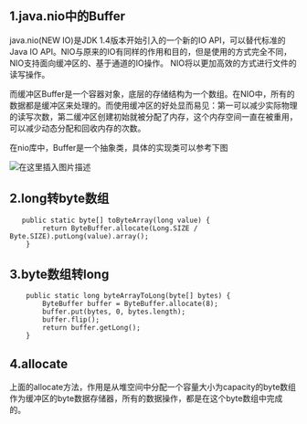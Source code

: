 ## 1.java.nio中的Buffer
java.nio(NEW IO)是JDK 1.4版本开始引入的一个新的IO API，可以替代标准的Java IO API。NIO与原来的IO有同样的作用和目的，但是使用的方式完全不同， NIO支持面向缓冲区的、基于通道的IO操作。 NIO将以更加高效的方式进行文件的读写操作。  

而缓冲区Buffer是一个容器对象，底层的存储结构为一个数组。在NIO中，所有的数据都是缓冲区来处理的。而使用缓冲区的好处显而易见：第一可以减少实际物理的读写次数，第二缓冲区创建初始就被分配了内存，这个内存空间一直在被重用，可以减少动态分配和回收内存的次数。  

在nio库中，Buffer是一个抽象类，具体的实现类可以参考下图  

![在这里插入图片描述](https://github.com/bitcarmanlee/easy-algorithm-interview-photo/blob/master/languages/java/bytelong/1.png)  

## 2.long转byte数组

```
   public static byte[] toByteArray(long value) {
        return ByteBuffer.allocate(Long.SIZE / Byte.SIZE).putLong(value).array();
    }
```  

## 3.byte数组转long

```
    public static long byteArrayToLong(byte[] bytes) {
        ByteBuffer buffer = ByteBuffer.allocate(8);
        buffer.put(bytes, 0, bytes.length);
        buffer.flip();
        return buffer.getLong();
    }
```


## 4.allocate
上面的allocate方法，作用是从堆空间中分配一个容量大小为capacity的byte数组作为缓冲区的byte数据存储器，所有的数据操作，都是在这个byte数组中完成的。  